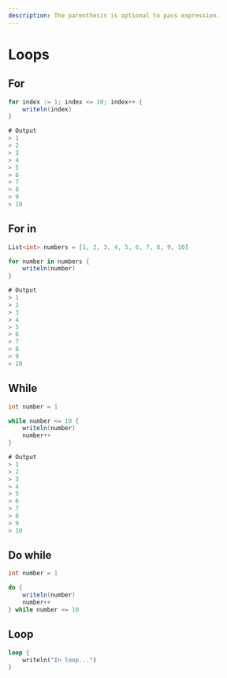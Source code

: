 ```yaml
---
description: The parenthesis is optional to pass expression.
---
```


# Loops

## For

```csharp
for index := 1; index <= 10; index++ {
    writeln(index)
}

# Output
> 1
> 2
> 3
> 4
> 5
> 6
> 7
> 8
> 9
> 10
```

## For in

```csharp
List<int> numbers = [1, 2, 3, 4, 5, 6, 7, 8, 9, 10]

for number in numbers {
    writeln(number)
}

# Output
> 1
> 2
> 3
> 4
> 5
> 6
> 7
> 8
> 9
> 10
```

## While

```csharp
int number = 1

while number <= 10 {
    writeln(number)
    number++
}

# Output
> 1
> 2
> 3
> 4
> 5
> 6
> 7
> 8
> 9
> 10
```

## Do while

```csharp
int number = 1

do {
    writeln(number)
    number++
} while number <= 10
```

## Loop

```rust
loop {
    writeln("In loop...")
}
```

